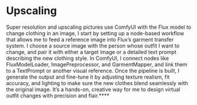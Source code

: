 # Upscaling
Super resolution and upscaling pictures
use ComfyUI with the Flux model to change clothing in an image, I start by setting up a node-based workflow that allows me to feed a reference image into Flux’s garment transfer system. I choose a source image with the person whose outfit I want to change, and pair it with either a target image or a detailed text prompt describing the new clothing style. In ComfyUI, I connect nodes like FluxModelLoader, ImagePreprocessor, and GarmentMapper, and link them to a TextPrompt or another visual reference. Once the pipeline is built, I generate the output and fine-tune it by adjusting texture realism, fit accuracy, and lighting to make sure the new clothes blend seamlessly with the original image. It’s a hands-on, creative way for me to design virtual outfit changes with precision and flair.****

